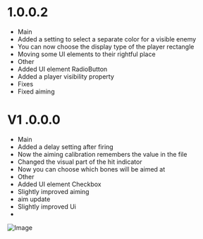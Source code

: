 # 1.0.0.2
+ Main
+ Added a setting to select a separate color for a visible enemy
+ You can now choose the display type of the player rectangle
+ Moving some UI elements to their rightful place
+ Other
+ Added UI element RadioButton
+ Added a player visibility property
+ Fixes
+ Fixed aiming




# V1 .0.0.0
+ Main
+ Added a delay setting after firing
+ Now the aiming calibration remembers the value in the file
+ Changed the visual part of the hit indicator
+ Now you can choose which bones will be aimed at
+ Other
+ Added UI element Checkbox
+ Slightly improved aiming
+ aim update
+ Slightly improved Ui
+ 
![Image]()

